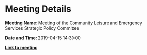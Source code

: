 # Meeting Details

**Meeting Name:** Meeting of the Community Leisure and Emergency Services Strategic Policy Committee

**Date and Time:** 2019-04-15 14:30:00

**<a href="https://www.limerick.ie/council/whats-on/meeting-community-leisure-and-emergency-services-strategic-policy-committee-2" target="_blank">Link to meeting</a>**
